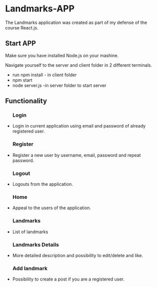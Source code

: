 <h1>Landmarks-APP</h1>
<span>The Landmarks application was created as part of my defense of the course React.js.</span>
<h2>Start APP</h2>
Make sure you have installed Node.js on your mashine.

Navigate yourself to the server and client folder in 2 different terminals.

<ul>
<li>run npm install - in client folder</li>
<li>npm start</li>
<li>node server.js -in server folder to start server</li>
</ul>

<h2>Functionality</h2>
<ul>
<h3>Login</h3>
<li>Login in current application using email and password of already registered user.</li>
<h3>Register</h3>
<li>Register a new user by username, email, password and repeat password.</li>
<h3>Logout</h3>
<li>Logouts from the application.</li>
<h3>Home</h3>
<li>Appeal to the users of the application.</li>
<h3>Landmarks</h3>
<li>List of landmarks</li>
<h3>Landmarks Details</h3>
<li>More detailed description and possibility to edit/delete and like.</li>
<h3>Add landmark</h3>
<li>Possibility to create a post if you are a registered user.</li>
</ul>
